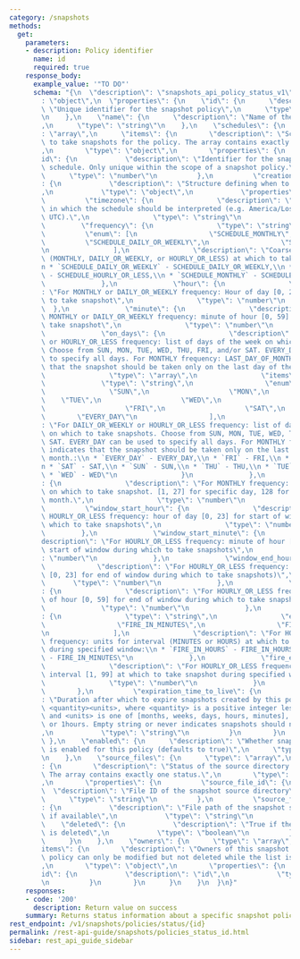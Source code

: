 ```yaml
---
category: /snapshots
methods:
  get:
    parameters:
    - description: Policy identifier
      name: id
      required: true
    response_body:
      example_value: '"TO DO"'
      schema: "{\n  \"description\": \"snapshots_api_policy_status_v1\",\n  \"type\"\
        : \"object\",\n  \"properties\": {\n    \"id\": {\n      \"description\":\
        \ \"Unique identifier for the snapshot policy\",\n      \"type\": \"number\"\
        \n    },\n    \"name\": {\n      \"description\": \"Name of the snapshot policy\"\
        ,\n      \"type\": \"string\"\n    },\n    \"schedules\": {\n      \"type\"\
        : \"array\",\n      \"items\": {\n        \"description\": \"Schedule by which\
        \ to take snapshots for the policy. The array contains exactly one schedule.\"\
        ,\n        \"type\": \"object\",\n        \"properties\": {\n          \"\
        id\": {\n            \"description\": \"Identifier for the snapshot policy's\
        \ schedule. Only unique within the scope of a snapshot policy.\",\n      \
        \      \"type\": \"number\"\n          },\n          \"creation_schedule\"\
        : {\n            \"description\": \"Structure defining when to take snapshots\"\
        ,\n            \"type\": \"object\",\n            \"properties\": {\n    \
        \          \"timezone\": {\n                \"description\": \"The timezone\
        \ in which the schedule should be interpreted (e.g. America/Los_Angeles or\
        \ UTC).\",\n                \"type\": \"string\"\n              },\n     \
        \         \"frequency\": {\n                \"type\": \"string\",\n      \
        \          \"enum\": [\n                  \"SCHEDULE_MONTHLY\",\n        \
        \          \"SCHEDULE_DAILY_OR_WEEKLY\",\n                  \"SCHEDULE_HOURLY_OR_LESS\"\
        \n                ],\n                \"description\": \"Coarse frequency\
        \ (MONTHLY, DAILY_OR_WEEKLY, or HOURLY_OR_LESS) at which to take snapshot:\\\
        n * `SCHEDULE_DAILY_OR_WEEKLY` - SCHEDULE_DAILY_OR_WEEKLY,\\n * `SCHEDULE_HOURLY_OR_LESS`\
        \ - SCHEDULE_HOURLY_OR_LESS,\\n * `SCHEDULE_MONTHLY` - SCHEDULE_MONTHLY\"\n\
        \              },\n              \"hour\": {\n                \"description\"\
        : \"For MONTHLY or DAILY_OR_WEEKLY frequency: Hour of day [0, 23] at which\
        \ to take snapshot\",\n                \"type\": \"number\"\n            \
        \  },\n              \"minute\": {\n                \"description\": \"For\
        \ MONTHLY or DAILY_OR_WEEKLY frequency: minute of hour [0, 59] at which to\
        \ take snapshot\",\n                \"type\": \"number\"\n              },\n\
        \              \"on_days\": {\n                \"description\": \"For DAILY_OR_WEEKLY\
        \ or HOURLY_OR_LESS frequency: list of days of the week on which to take snapshots.\
        \ Choose from SUN, MON, TUE, WED, THU, FRI, and/or SAT. EVERY_DAY can be used\
        \ to specify all days. For MONTHLY frequency: LAST_DAY_OF_MONTH indicates\
        \ that the snapshot should be taken only on the last day of the month.\",\n\
        \                \"type\": \"array\",\n                \"items\": {\n    \
        \              \"type\": \"string\",\n                  \"enum\": [\n    \
        \                \"SUN\",\n                    \"MON\",\n                \
        \    \"TUE\",\n                    \"WED\",\n                    \"THU\",\n\
        \                    \"FRI\",\n                    \"SAT\",\n            \
        \        \"EVERY_DAY\"\n                  ],\n                  \"description\"\
        : \"For DAILY_OR_WEEKLY or HOURLY_OR_LESS frequency: list of days of the week\
        \ on which to take snapshots. Choose from SUN, MON, TUE, WED, THU, FRI, and/or\
        \ SAT. EVERY_DAY can be used to specify all days. For MONTHLY frequency: LAST_DAY_OF_MONTH\
        \ indicates that the snapshot should be taken only on the last day of the\
        \ month.:\\n * `EVERY_DAY` - EVERY_DAY,\\n * `FRI` - FRI,\\n * `MON` - MON,\\\
        n * `SAT` - SAT,\\n * `SUN` - SUN,\\n * `THU` - THU,\\n * `TUE` - TUE,\\n\
        \ * `WED` - WED\"\n                }\n              },\n              \"day_of_month\"\
        : {\n                \"description\": \"For MONTHLY frequency: day of month\
        \ on which to take snapshot. [1, 27] for specific day, 128 for last day of\
        \ month.\",\n                \"type\": \"number\"\n              },\n    \
        \          \"window_start_hour\": {\n                \"description\": \"For\
        \ HOURLY_OR_LESS frequency: hour of day [0, 23] for start of window during\
        \ which to take snapshots\",\n                \"type\": \"number\"\n     \
        \         },\n              \"window_start_minute\": {\n                \"\
        description\": \"For HOURLY_OR_LESS frequency: minute of hour [0, 59] for\
        \ start of window during which to take snapshots\",\n                \"type\"\
        : \"number\"\n              },\n              \"window_end_hour\": {\n   \
        \             \"description\": \"For HOURLY_OR_LESS frequency: hour of day\
        \ [0, 23] for end of window during which to take snapshots)\",\n         \
        \       \"type\": \"number\"\n              },\n              \"window_end_minute\"\
        : {\n                \"description\": \"For HOURLY_OR_LESS frequency: minute\
        \ of hour [0, 59] for end of window during which to take snapshots\",\n  \
        \              \"type\": \"number\"\n              },\n              \"fire_every_interval\"\
        : {\n                \"type\": \"string\",\n                \"enum\": [\n\
        \                  \"FIRE_IN_MINUTES\",\n                  \"FIRE_IN_HOURS\"\
        \n                ],\n                \"description\": \"For HOURLY_OR_LESS\
        \ frequency: units for interval (MINUTES or HOURS) at which to take snapshot\
        \ during specified window:\\n * `FIRE_IN_HOURS` - FIRE_IN_HOURS,\\n * `FIRE_IN_MINUTES`\
        \ - FIRE_IN_MINUTES\"\n              },\n              \"fire_every\": {\n\
        \                \"description\": \"For HOURLY_OR_LESS frequency: value for\
        \ interval [1, 99] at which to take snapshot during specified window\",\n\
        \                \"type\": \"number\"\n              }\n            }\n  \
        \        },\n          \"expiration_time_to_live\": {\n            \"description\"\
        : \"Duration after which to expire snapshots created by this policy, in format\
        \ <quantity><units>, where <quantity> is a positive integer less than 100\
        \ and <units> is one of [months, weeks, days, hours, minutes], e.g. 5days\
        \ or 1hours. Empty string or never indicates snapshots should never expire.\"\
        ,\n            \"type\": \"string\"\n          }\n        }\n      }\n   \
        \ },\n    \"enabled\": {\n      \"description\": \"Whether snapshot taking\
        \ is enabled for this policy (defaults to true)\",\n      \"type\": \"boolean\"\
        \n    },\n    \"source_files\": {\n      \"type\": \"array\",\n      \"items\"\
        : {\n        \"description\": \"Status of the source directory for the policy.\
        \ The array contains exactly one status.\",\n        \"type\": \"object\"\
        ,\n        \"properties\": {\n          \"source_file_id\": {\n          \
        \  \"description\": \"File ID of the snapshot source directory\",\n      \
        \      \"type\": \"string\"\n          },\n          \"source_file_path\"\
        : {\n            \"description\": \"File path of the snapshot source directory,\
        \ if available\",\n            \"type\": \"string\"\n          },\n      \
        \    \"deleted\": {\n            \"description\": \"True if the source directory\
        \ is deleted\",\n            \"type\": \"boolean\"\n          }\n        }\n\
        \      }\n    },\n    \"owners\": {\n      \"type\": \"array\",\n      \"\
        items\": {\n        \"description\": \"Owners of this snapshot policy. The\
        \ policy can only be modified but not deleted while the list is non-empty.\"\
        ,\n        \"type\": \"object\",\n        \"properties\": {\n          \"\
        id\": {\n            \"description\": \"id\",\n            \"type\": \"string\"\
        \n          }\n        }\n      }\n    }\n  }\n}"
    responses:
    - code: '200'
      description: Return value on success
    summary: Returns status information about a specific snapshot policy.
rest_endpoint: /v1/snapshots/policies/status/{id}
permalink: /rest-api-guide/snapshots/policies_status_id.html
sidebar: rest_api_guide_sidebar
---
```

